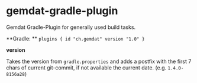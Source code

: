 # gemdat-gradle-plugin
 Gemdat Gradle-Plugin for generally used build tasks.
 
 **Gradle: ** `plugins { id "ch.gemdat" version "1.0" }`
 
**version**

Takes the version from `gradle.properties` and adds a postfix with the first 7 chars of current git-commit, if not available the current date. (e.g. `1.4.0-8156a28`)
